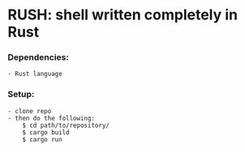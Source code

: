# RUSH: shell written completely in Rust

### Dependencies:
    - Rust language

### Setup:
    - clone repo
    - then do the following:
        $ cd path/to/repository/
        $ cargo build
        $ cargo run
